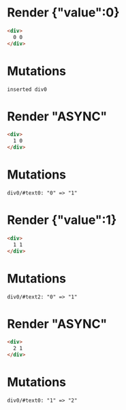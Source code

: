 # Render {"value":0}
```html
<div>
  0 0
</div>
```

# Mutations
```
inserted div0
```


# Render "ASYNC"
```html
<div>
  1 0
</div>
```

# Mutations
```
div0/#text0: "0" => "1"
```


# Render {"value":1}
```html
<div>
  1 1
</div>
```

# Mutations
```
div0/#text2: "0" => "1"
```


# Render "ASYNC"
```html
<div>
  2 1
</div>
```

# Mutations
```
div0/#text0: "1" => "2"
```